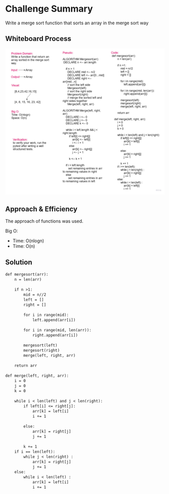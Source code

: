 # Challenge Summary

Write a merge sort function that sorts an array in the merge sort way

## Whiteboard Process

![whiteboard](img/code-challenge-27.jpg)

## Approach & Efficiency

The approach of functions was used.

Big O:

* Time: O(nlogn)
* Time: O(n)

## Solution

    def mergesort(arr):
        n = len(arr)

        if n >1:
            mid = n//2
            left = []
            right = []

            for i in range(mid):
                left.append(arr[i])

            for i in range(mid, len(arr)):
                right.append(arr[i])

            mergesort(left)
            mergesort(right)
            merge(left, right, arr)

        return arr

    def merge(left, right, arr):
        i = 0
        j = 0
        k = 0

        while i < len(left) and j < len(right):
            if left[i] <= right[j]:
                arr[k] = left[i]
                i += 1

            else:
                arr[k] = right[j]
                j += 1

            k += 1
        if i == len(left):
            while j < len(right) :
                arr[k] = right[j]
                j += 1
        else:
            while i < len(left) :
                arr[k] = left[i]
                i += 1
